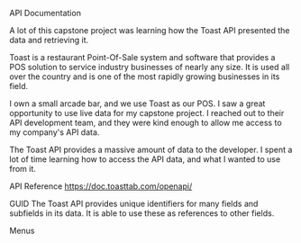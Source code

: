API Documentation

A lot of this capstone project was learning how the Toast
API presented the data and retrieving it. 

Toast is a restaurant Point-Of-Sale system and software that
provides a POS solution to service industry businesses of
nearly any size. It is used all over the country and is
one of the most rapidly growing businesses in its field.

I own a small arcade bar, and we use Toast as our POS. I
saw a great opportunity to use live data for my capstone
project. I reached out to their API development team, and
they were kind enough to allow me access to my company's
API data.

The Toast API provides a massive amount of data to the
developer. I spent a lot of time learning how to access the
API data, and what I wanted to use from it.

API Reference
https://doc.toasttab.com/openapi/

GUID
The Toast API provides unique identifiers for many fields and
subfields in its data. It is able to use these as references
to other fields. 

Menus

